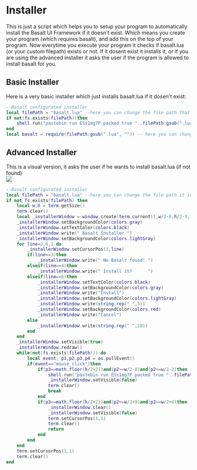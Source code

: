 # Installer

This is just a script which helps you to setup your program to automatically install the Basalt UI Framework if it doesn't exist. Which means you create your program (which requires basalt), and add this on the top of your program. Now everytime you execute your program it checks if basalt.lua (or your custom filepath) exists or not. If it dosent exist it installs it, or if you are using the advanced installer it asks the user if the program is allowed to install basalt for you.

## Basic Installer
Here is a very basic installer which just installs basalt.lua if it dosen't exist:
```lua
--Basalt configurated installer
local filePath = "basalt.lua" --here you can change the file path that it installs to. default: /basalt.lua
if not(fs.exists(filePath))then
    shell.run("pastebin run ESs1mg7P packed true "..filePath:gsub(".lua", "")) -- this is an alternative to the wget command
end
local basalt = require(filePath:gsub(".lua", "")) -- here you can change the variablename in any variablename you want default: basalt
```

## Advanced Installer
This is a visual version, it asks the user if he wants to install basalt.lua (if not found)<br>
![](https://raw.githubusercontent.com/Pyroxenium/Basalt/master/docs/_media/installer.png)
```lua
--Basalt configurated installer
local filePath = "basalt.lua" --here you can change the file path it installs to. Default: /basalt.lua
if not fs.exists(filePath) then
    local w,h = term.getSize()
    term.clear()
    local _installerWindow = window.create(term.current(),w/2-8,h/2-3,18,6)
    _installerWindow.setBackgroundColor(colors.gray)
    _installerWindow.setTextColor(colors.black)
    _installerWindow.write(" Basalt Installer ")
    _installerWindow.setBackgroundColor(colors.lightGray)
    for line=2,6,1 do
        _installerWindow.setCursorPos(1,line)
        if(line==3)then
            _installerWindow.write(" No Basalt found! ")
        elseif(line==4)then
            _installerWindow.write(" Install it?      ")
        elseif(line==6)then
            _installerWindow.setTextColor(colors.black)
            _installerWindow.setBackgroundColor(colors.gray)
            _installerWindow.write("Install")
            _installerWindow.setBackgroundColor(colors.lightGray)
            _installerWindow.write(string.rep(" ",5))
            _installerWindow.setBackgroundColor(colors.red)
            _installerWindow.write("Cancel")
        else
            _installerWindow.write(string.rep(" ",18))
        end
    end
    _installerWindow.setVisible(true)
    _installerWindow.redraw()
    while(not(fs.exists(filePath))) do
        local event, p1,p2,p3,p4 = os.pullEvent()
        if(event=="mouse_click")then
            if(p3==math.floor(h/2+2))and(p2>=w/2-8)and(p2<=w/2-2)then
                shell.run("pastebin run ESs1mg7P packed true "..filePath:gsub(".lua", ""))
                _installerWindow.setVisible(false)
                term.clear()
                break
            end
            if(p3==math.floor(h/2+2))and(p2<=w/2+9)and(p2>=w/2+4)then
                _installerWindow.clear()
                _installerWindow.setVisible(false)
                term.setCursorPos(1,1)
                term.clear()
                return
            end
        end
    end
    term.setCursorPos(1,1)
    term.clear()
end
```
